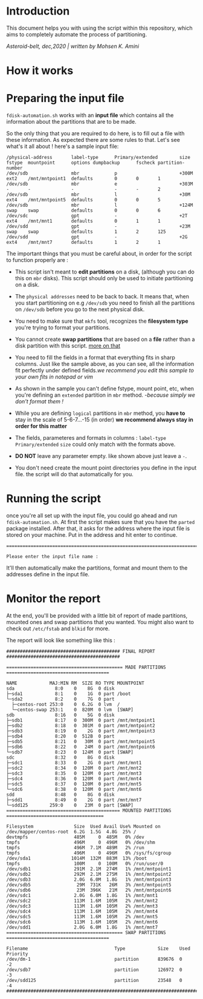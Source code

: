# Introduction
This document helps you with using the script within this repository, which aims to completely automate the process of partitioning.

_Asteroid-belt, dec,2020 | written by Mohsen K. Amini_
# How it works
# Preparing the input file
`fdisk-automation.sh` works with an **input file** which contains all the information about the partitions that are to be made.

So the only thing that you are required to do here, is to fill out a file with these information. As expected there are some rules to that. Let's see what's it all about !
here's a sample input file:
~~~
/physical-address       label-type      Primary/extended        size    fstype  mountpoint      options dumpbackup      fscheck partition-number
/dev/sdb                mbr             p                       +300M   ext2    /mnt/mntpoint1  defaults        0       0       1
/dev/sdb                mbr             e                       +303M   -       -               -               -       -       2
/dev/sdb                mbr             l                       +30M    ext4    /mnt/mntpoint5  defaults        0       0       5
/dev/sdb                mbr             l                       +124M   swap    swap            defaults        0       0       6
/dev/sdc                gpt             -                       +2T     ext4    /mnt/mnt1       defaults        0       1       1
/dev/sdd                gpt             -                       +23M    swap    swap            defaults        1       2       125
/dev/sdd                gpt             -                       +2G     ext4    /mnt/mnt7       defaults        1       2       1
~~~
The important things that you must be careful about, in order for the script to function properly are :

- This script isn't meant to **edit partitions** on a disk, (although you can do this on `mbr` disks). This script should only be used to initiate partitioning on a disk.

- The `physical addresses` need to be back to back. It means that, when you start partitioning on e.g `/dev/sdb` you need to finish all the partitions on `/dev/sdb` before you go to the next physical disk.

- You need to make sure that `mkfs` tool, recognizes the **filesystem type** you're trying to format your partitions.

- You cannot create **swap partitions** that are based on a **file** rather than a disk partition with this script. [more on that](https://docs.alfresco.com/3.4/tasks/swap-space-lin.html)

- You need to fill the fields in a format that everything fits in sharp columns. Just like the sample above, as you can see, all the information fit perfectly under defined fields._we recommend you edit this sample to your own fits in notepad or vim_

- As shown in the sample you can't define fstype, mount point, etc, when you're defining an `extended` partition in `mbr` method. -_because simply we don't format them !_

- While you are defining `logical` partitions in `mbr` method, you **have to** stay in the scale of 5-6-7...-15 (in order) **we recommend always stay in order for this matter**

- The fields, parameteres and formats in columns : `label-type` `Primary/extended` `size` could only match with the formats above.

- **DO NOT** leave any parameter empty. like shown above just leave a `-`.

- You don't need create the mount point directories you define in the input file. the script will do that automatically for you.

# Running the script
once you're all set up with the input file, you could go ahead and run ` fdisk-automation.sh`. At first the script makes sure that you have the `parted` package installed. After that, it asks for the address where the input file is stored on your machine. Put in the address and hit enter to continue.
~~~
==================================================================================================

Please enter the input file name :
~~~
It'll then automatically make the partitions, format and mount them to the addresses define in the input file.

# Monitor the report
At the end, you'll be provided with a little bit of report of made partitions, mounted ones and swap partitions that you wanted.
You might also want to check out `/etc/fstab` and `blkid` for more.

The report will look like something like this :
~~~
########################################## FINAL REPORT ##########################################

=========================================== MADE PARTITIONS ======================================

NAME            MAJ:MIN RM  SIZE RO TYPE MOUNTPOINT
sda               8:0    0    8G  0 disk
├─sda1            8:1    0    1G  0 part /boot
└─sda2            8:2    0    7G  0 part
  ├─centos-root 253:0    0  6.2G  0 lvm  /
  └─centos-swap 253:1    0  820M  0 lvm  [SWAP]
sdb               8:16   0    5G  0 disk
├─sdb1            8:17   0  300M  0 part /mnt/mntpoint1
├─sdb2            8:18   0  301M  0 part /mnt/mntpoint2
├─sdb3            8:19   0    2G  0 part /mnt/mntpoint3
├─sdb4            8:20   0  512B  0 part
├─sdb5            8:21   0   30M  0 part /mnt/mntpoint5
├─sdb6            8:22   0   24M  0 part /mnt/mntpoint6
└─sdb7            8:23   0  124M  0 part [SWAP]
sdc               8:32   0    8G  0 disk
├─sdc1            8:33   0    2G  0 part /mnt/mnt1
├─sdc2            8:34   0  120M  0 part /mnt/mnt2
├─sdc3            8:35   0  120M  0 part /mnt/mnt3
├─sdc4            8:36   0  120M  0 part /mnt/mnt4
├─sdc5            8:37   0  120M  0 part /mnt/mnt5
└─sdc6            8:38   0  120M  0 part /mnt/mnt6
sdd               8:48   0    8G  0 disk
├─sdd1            8:49   0    2G  0 part /mnt/mnt7
└─sdd125        259:0    0   23M  0 part [SWAP]
========================================== MOUNTED PARTITIONS ====================================

Filesystem               Size  Used Avail Use% Mounted on
/dev/mapper/centos-root  6.2G  1.5G  4.8G  25% /
devtmpfs                 485M     0  485M   0% /dev
tmpfs                    496M     0  496M   0% /dev/shm
tmpfs                    496M  7.1M  489M   2% /run
tmpfs                    496M     0  496M   0% /sys/fs/cgroup
/dev/sda1               1014M  132M  883M  13% /boot
tmpfs                    100M     0  100M   0% /run/user/0
/dev/sdb1                291M  2.1M  274M   1% /mnt/mntpoint1
/dev/sdb2                292M  2.1M  275M   1% /mnt/mntpoint2
/dev/sdb3                2.0G  6.0M  1.8G   1% /mnt/mntpoint3
/dev/sdb5                 29M  731K   26M   3% /mnt/mntpoint5
/dev/sdb6                 23M  396K   21M   2% /mnt/mntpoint6
/dev/sdc1                2.0G  6.0M  1.8G   1% /mnt/mnt1
/dev/sdc2                113M  1.6M  105M   2% /mnt/mnt2
/dev/sdc3                113M  1.6M  105M   2% /mnt/mnt3
/dev/sdc4                113M  1.6M  105M   2% /mnt/mnt4
/dev/sdc5                113M  1.6M  105M   2% /mnt/mnt5
/dev/sdc6                113M  1.6M  105M   2% /mnt/mnt6
/dev/sdd1                2.0G  6.0M  1.8G   1% /mnt/mnt7
=========================================== SWAP PARTITIONS ======================================

Filename                                Type            Size    Used    Priority
/dev/dm-1                               partition       839676  0       -2
/dev/sdb7                               partition       126972  0       -3
/dev/sdd125                             partition       23548   0       -4
##################################################################################################

~~~


